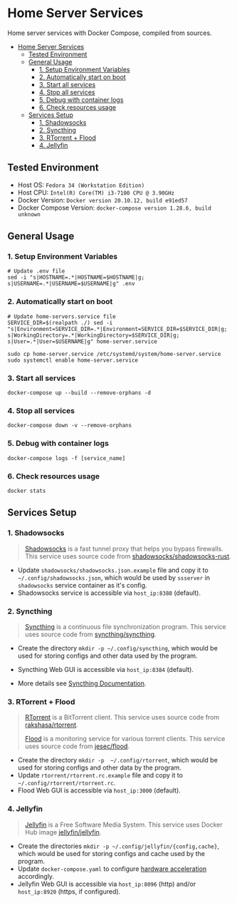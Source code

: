 # Home Server Services

Home server services with Docker Compose, compiled from sources.

- [Home Server Services](#home-server-services)
  - [Tested Environment](#tested-environment)
  - [General Usage](#general-usage)
    - [1. Setup Environment Variables](#1-setup-environment-variables)
    - [2. Automatically start on boot](#2-automatically-start-on-boot)
    - [3. Start all services](#3-start-all-services)
    - [4. Stop all services](#4-stop-all-services)
    - [5. Debug with container logs](#5-debug-with-container-logs)
    - [6. Check resources usage](#6-check-resources-usage)
  - [Services Setup](#services-setup)
    - [1. Shadowsocks](#1-shadowsocks)
    - [2. Syncthing](#2-syncthing)
    - [3. RTorrent + Flood](#3-rtorrent--flood)
    - [4. Jellyfin](#4-jellyfin)

## Tested Environment

- Host OS: `Fedora 34 (Workstation Edition)`
- Host CPU: `Intel(R) Core(TM) i3-7100 CPU @ 3.90GHz`
- Docker Version: `Docker version 20.10.12, build e91ed57`
- Docker Compose Version: `docker-compose version 1.28.6, build unknown`

## General Usage

### 1. Setup Environment Variables

```shell
# Update .env file
sed -i "s|HOSTNAME=.*|HOSTNAME=$HOSTNAME|g; s|USERNAME=.*|USERNAME=$USERNAME|g" .env
```

### 2. Automatically start on boot

```shell
# Update home-servers.service file
SERVICE_DIR=$(realpath ./) sed -i "s|Environment=SERVICE_DIR=.*|Environment=SERVICE_DIR=$SERVICE_DIR|g; s|WorkingDirectory=.*|WorkingDirectory=$SERVICE_DIR|g; s|User=.*|User=$USERNAME|g" home-server.service

sudo cp home-server.service /etc/systemd/system/home-server.service
sudo systemctl enable home-server.service
```

### 3. Start all services

```shell
docker-compose up --build --remove-orphans -d
```

### 4. Stop all services

```shell
docker-compose down -v --remove-orphans
```

### 5. Debug with container logs

```shell
docker-compose logs -f [service_name]
```

### 6. Check resources usage

```shell
docker stats
```

## Services Setup

### 1. Shadowsocks

> [Shadowsocks](https://github.com/shadowsocks) is a fast tunnel proxy that helps you bypass firewalls. This service uses source code from [shadowsocks/shadowsocks-rust](https://github.com/shadowsocks/shadowsocks-rust).

- Update `shadowsocks/shadowsocks.json.example` file and copy it to `~/.config/shadowsocks.json`, which would be used by `ssserver` in `shadowsocks` service container as it's config.
- Shadowsocks service is accessible via `host_ip:8388` (default).

### 2. Syncthing

> [Syncthing](https://github.com/syncthing) is a continuous file synchronization program. This service uses source code from [syncthing/syncthing](https://github.com/syncthing/syncthing).

- Create the directory `mkdir -p ~/.config/syncthing`, which would be used for storing configs and other data used by the program.
- Syncthing Web GUI is accessible via `host_ip:8384` (default).

- More details see [Syncthing Documentation](https://docs.syncthing.net/index.html).

### 3. RTorrent + Flood

> [RTorrent](https://github.com/rakshasa/rtorrent) is a BitTorrent client. This service uses source code from [rakshasa/rtorrent](https://github.com/rakshasa/rtorrent).
>
> [Flood](https://github.com/jesec/flood) is a monitoring service for various torrent clients. This service uses source code from [jesec/flood](https://github.com/jesec/flood).

- Create the directory `mkdir -p  ~/.config/rtorrent`, which would be used for storing configs and other data by the program.
- Update `rtorrent/rtorrent.rc.example` file and copy it to `~/.config/rtorrent/rtorrent.rc`.
- Flood Web GUI is accessible via `host_ip:3000` (default).


### 4. Jellyfin

> [Jellyfin](https://jellyfin.org) is a Free Software Media System. This service uses Docker Hub image [jellyfin/jellyfin](https://hub.docker.com/r/jellyfin/jellyfin/).

- Create the directories `mkdir -p ~/.config/jellyfin/{config,cache}`, which would be used for storing configs and cache used by the program.
- Update `docker-compose.yaml` to configure [hardware acceleration](https://jellyfin.org/docs/general/administration/hardware-acceleration.html) accordingly.
- Jellyfin Web GUI is accessible via `host_ip:8096` (http) and/or `host_ip:8920` (https, if configured).
